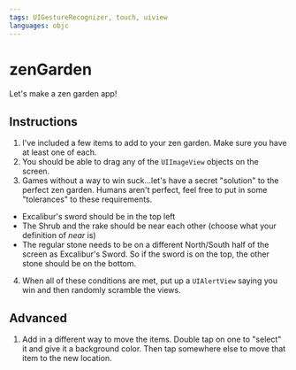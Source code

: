 ```yaml
---
tags: UIGestureRecognizer, touch, uiview
languages: objc
---
```


# zenGarden

Let's make a zen garden app! 

## Instructions

  1. I've included a few items to add to your zen garden. Make sure you have at least one of each.
  2. You should be able to drag any of the `UIImageView` objects on the screen.
  3. Games without a way to win suck...let's have a secret "solution" to the perfect zen garden. Humans aren't perfect, feel free to put in some "tolerances" to these requirements.
 
  * Excalibur's sword should be in the top left
  * The Shrub and the rake should be near each other (choose what your definition of *near* is)
  * The regular stone needs to be on a different North/South half of the screen as Excalibur's Sword. So if the sword is on the top, the other stone should be on the bottom.
  
  4. When all of these conditions are met, put up a `UIAlertView` saying you win and then randomly scramble the views.

## Advanced

  1. Add in a different way to move the items. Double tap on one to "select" it and give it a background color. Then tap somewhere else to move that item to the new location.

